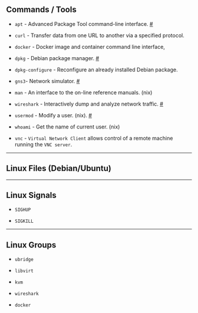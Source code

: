 
## Commands / Tools

* `apt` - Advanced Package Tool command-line interface. [#](operating-systems/linux/package-management/apt/apt.md)

* `curl` - Transfer data from one URL to another via a specified protocol.

* `docker` - Docker image and container command line interface,

* `dpkg` - Debian package manager. [#](operating-systems/linux/package-management/apt/dpkg.md)

* `dpkg-configure` - Reconfigure an already installed Debian package.

* `gns3`- Network simulator. [#](networking/gns3/01-intro.md)

* `man` - An interface to the on-line reference manuals. (nix)

* `wireshark` - Interactively dump and analyze network traffic. [#](networking/wireshark/01-intro.md)

* `usermod` - Modify a user. (nix). [#](operating-systems/linux/user-management/usermod.md)

* `whoami` - Get the name of current user. (nix)

* `vnc` - `Virtual Network Client` allows control of a remote machine running the `VNC server`.

---

## Linux Files (Debian/Ubuntu)

---

## Linux Signals

* `SIGHUP`

* `SIGKILL`


---

## Linux Groups

* `ubridge`

* `libvirt`

* `kvm`

* `wireshark`

* `docker`
